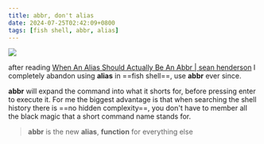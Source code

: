 ```yaml
---
title: abbr, don't alias
date: 2024-07-25T02:42:09+0800
tags: [fish shell, abbr, alias]
---
```



<div class="note-link-img-wrapper"><img src="/images/2024-07-25T024209.png"></img></div>


after reading [When An Alias Should Actually Be An Abbr | sean henderson](https://www.sean.sh/log/when-an-alias-should-actually-be-an-abbr/) I completely abandon using **alias** in ==fish shell==, use **abbr** ever since.

**abbr** will expand the command into what it shorts for, before pressing enter to execute it.
For me the biggest advantage is that when searching the shell history there is ==no hidden complexity==, you don't have to member all the black magic that a short command name stands for.

> **abbr** is the new **alias**, **function** for everything else